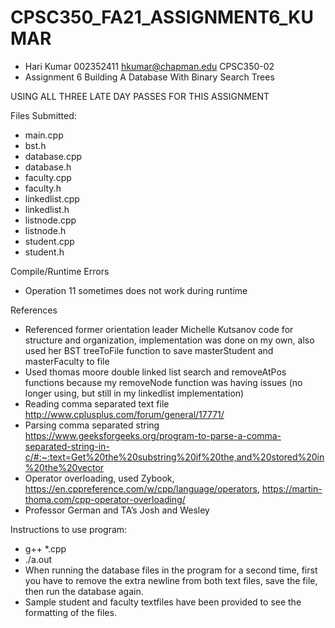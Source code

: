 # CPSC350_FA21_ASSIGNMENT6_KUMAR
- Hari Kumar 002352411 hkumar@chapman.edu CPSC350-02 
- Assignment 6 Building A Database With Binary Search Trees

USING ALL THREE LATE DAY PASSES FOR THIS ASSIGNMENT

Files Submitted:
- main.cpp
- bst.h
- database.cpp
- database.h
- faculty.cpp
- faculty.h
- linkedlist.cpp
- linkedlist.h
- listnode.cpp
- listnode.h
- student.cpp
- student.h

Compile/Runtime Errors
- Operation 11 sometimes does not work during runtime 

References 
- Referenced former orientation leader Michelle Kutsanov code for structure and organization, implementation was done on my own, also used her BST treeToFile function to save masterStudent and masterFaculty to file
- Used thomas moore double linked list search and removeAtPos functions because my removeNode function was having issues (no longer using, but still in my linkedlist implementation)
- Reading comma separated text file http://www.cplusplus.com/forum/general/17771/ 
- Parsing comma separated string https://www.geeksforgeeks.org/program-to-parse-a-comma-separated-string-in-c/#:~:text=Get%20the%20substring%20if%20the,and%20stored%20in%20the%20vector 
- Operator overloading, used Zybook, https://en.cppreference.com/w/cpp/language/operators, https://martin-thoma.com/cpp-operator-overloading/
- Professor German and TA’s Josh and Wesley

Instructions to use program:
- g++ *.cpp
- ./a.out
- When running the database files in the program for a second time, first you have to remove the extra newline from both text files, save the file, then run the database again.
- Sample student and faculty textfiles have been provided to see the formatting of the files.
